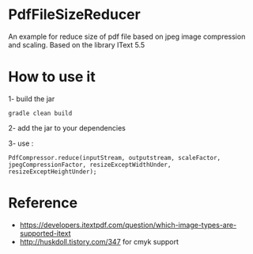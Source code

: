 # PdfFileSizeReducer

An example for reduce size of pdf file based on jpeg image compression and scaling.
Based on the library IText 5.5

# How to use it 

1- build the jar 

`gradle clean build`

2- add the jar to your dependencies

3- use :

`PdfCompressor.reduce(inputStream, outputstream, scaleFactor, jpegCompressionFactor, resizeExceptWidthUnder, resizeExceptHeightUnder);`

# Reference
* https://developers.itextpdf.com/question/which-image-types-are-supported-itext
* http://huskdoll.tistory.com/347 for cmyk support
